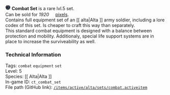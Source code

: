 ![ ](https://raw.githubusercontent.com/Ceterai/Enternia/main/items/active/alta/sets/combat.png) **Combat Set** is a rare lvl.5 set.  
Can be sold for *1920* <img src="https://starbounder.org/mediawiki/images/2/21/Pixel.png" width="12" height="16"/> [pixels](https://starbounder.org/Pixel).  
Contains full equipment set of an [[ alta|Alta ]] army soldier, including a lore codex of this set.
Is cheaper to craft this way than separately.  
This standard combat equipment is designed with a balance between protection and mobility. Additionaly, special life support systems are in place to increase the surviveability as well.

### Technical Information

Tags: `combat` `equipment` `set`  
Level: 5  
Species: [[ Alta|Alta ]]  
In-game ID: `ct_combat_set`  
File path (GitHub link): [`/items/active/alta/sets/combat.activeitem`](https://github.com/Ceterai/Enternia/blob/main/items/active/alta/sets/combat.activeitem)
